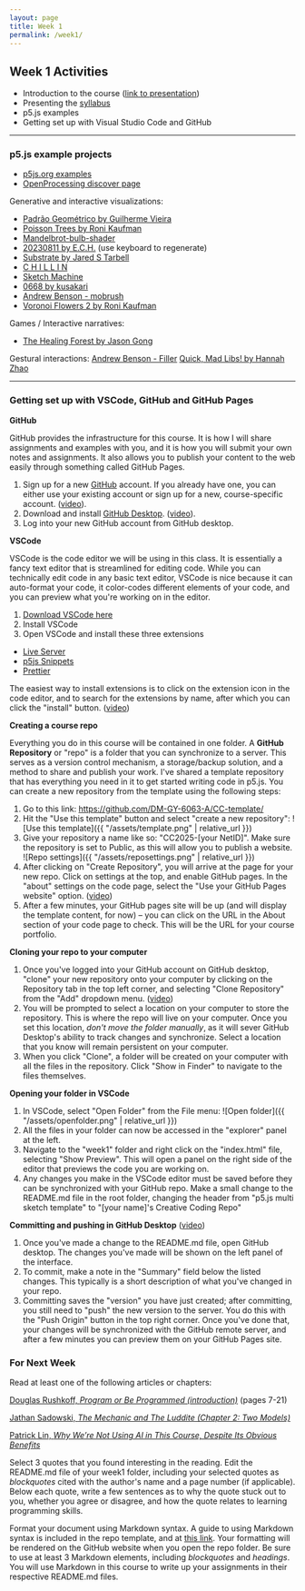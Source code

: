 ```yaml
---
layout: page
title: Week 1
permalink: /week1/
---
```


## Week 1 Activities

- Introduction to the course ([link to presentation](https://drive.google.com/file/d/1qIeD9wq0orl1b8yMwLHTZiKkmxjMIoMv/view?usp=sharing))
- Presenting the [syllabus](./syllabus/)
- p5.js examples
- Getting set up with Visual Studio Code and GitHub

---

### p5.js example projects

- [p5js.org examples](https://p5js.org/examples/)
- [OpenProcessing discover page](https://openprocessing.org/discover/#/trending)

Generative and interactive visualizations:
- [Padrão Geométrico by Guilherme Vieira](https://beta.p5js.org/sketches/2225777/)
- [Poisson Trees by Roni Kaufman](https://openprocessing.org/sketch/1203202)
- [Mandelbrot-bulb-shader](https://editor.p5js.org/jcponce/full/G_83s9d0k)
- [20230811 by E.C.H.](https://openprocessing.org/sketch/1983610) (use keyboard to regenerate)
- [Substrate by Jared S Tarbell](https://dribnet.github.io/substrate/)
- [C H I L L I N](https://exp.paperdove.com/chillin/)
- [Sketch Machine](https://sketchmachine.net/)
- [0668 by kusakari](https://openprocessing.org/sketch/1982553)
- [Andrew Benson - mobrush](https://pixlpa.com/mobrush/)
- [Voronoi Flowers 2 by Roni Kaufman](https://openprocessing.org/sketch/2708965)


Games / Interactive narratives:
- [The Healing Forest by Jason Gong](https://jasongong0307.github.io/the-healing-forest/)

Gestural interactions:
[Andrew Benson - Filler](https://pixlpa.com/filler/)
[Quick, Mad Libs! by Hannah Zhao](https://hannah-y-zhao.github.io/Intro-to-ML-Final/)

---

### Getting set up with VSCode, GitHub and GitHub Pages

**GitHub**

GitHub provides the infrastructure for this course. It is how I will share assignments and examples with you, and it is how you will submit your own notes and assignments. It also allows you to publish your content to the web easily through something called GitHub Pages.

1. Sign up for a new [GitHub](https://github.com) account. If you already have one, you can either use your existing account or sign up for a new, course-specific account. ([video](https://www.youtube.com/watch?v=ZVRuPO8nCLA)).
2. Download and install [GitHub Desktop](https://desktop.github.com/). ([video](https://www.youtube.com/watch?v=dN5A0kDdCwk)).
3. Log into your new GitHub account from GitHub desktop.

**VSCode**

VSCode is the code editor we will be using in this class. It is essentially a fancy text editor that is streamlined for editing code. While you can technically edit code in any basic text editor, VSCode is nice because it can auto-format your code, it color-codes different elements of your code, and you can preview what you're working on in the editor.

1. [Download VSCode here](https://code.visualstudio.com/)
2. Install VSCode
3. Open VSCode and install these three extensions
- [Live Server](https://marketplace.visualstudio.com/items?itemName=ritwickdey.LiveServer)
- [p5js Snippets](https://marketplace.visualstudio.com/items?itemName=acidic9.p5js-snippets)
- [Prettier](https://marketplace.visualstudio.com/items?itemName=esbenp.prettier-vscode)

The easiest way to install extensions is to click on the extension icon in the code editor, and to search for the extensions by name, after which you can click the "install" button. ([video](https://drive.google.com/file/d/1bwj703QNU9L762EmWsm-hQ_Cl-vl6Nov/view?usp=sharing))

**Creating a course repo**

Everything you do in this course will be contained in one folder. A **GitHub Repository** or "repo" is a folder that you can synchronize to a server. This serves as a version control mechanism, a storage/backup solution, and a method to share and publish your work. I've shared a template repository that has everything you need in it to get started writing code in p5.js. You can create a new repository from the template using the following steps:

1. Go to this link: https://github.com/DM-GY-6063-A/CC-template/
2. Hit the "Use this template" button and select "create a new repository": ![Use this template]({{ "/assets/template.png" | relative_url }})
3. Give your repository a name like so: "CC2025-[your NetID]". Make sure the repository is set to Public, as this will allow you to publish a website.
![Repo settings]({{ "/assets/reposettings.png" | relative_url }})
4. After clicking on "Create Repository", you will arrive at the page for your new repo. Click on settings at the top, and enable GitHub pages. In the "about" settings on the code page, select the "Use your GitHub Pages website" option. ([video](https://drive.google.com/file/d/18CLh7veZE_eVL9kPlFRmBoYQyQpQ3fzg/view?usp=sharing))
5. After a few minutes, your GitHub pages site will be up (and will display the template content, for now) – you can click on the URL in the About section of your code page to check. This will be the URL for your course portfolio.

**Cloning your repo to your computer**

1. Once you've logged into your GitHub account on GitHub desktop, "clone" your new repository onto your computer by clicking on the Repository tab in the top left corner, and selecting "Clone Repository" from the "Add" dropdown menu. ([video](https://drive.google.com/file/d/1zXSnRtS_jKpAX98viNRZKXOMZomOmFRM/view?usp=sharing))
2. You will be prompted to select a location on your computer to store the repository. This is where the repo will live on your computer. Once you set this location, _don't move the folder manually_, as it will sever GitHub Desktop's ability to track changes and synchronize. Select a location that you know will remain persistent on your computer.
3. When you click "Clone", a folder will be created on your computer with all the files in the repository. Click "Show in Finder" to navigate to the files themselves.

**Opening your folder in VSCode**

1. In VSCode, select "Open Folder" from the File menu:
![Open folder]({{ "/assets/openfolder.png" | relative_url }})
2. All the files in your folder can now be accessed in the "explorer" panel at the left.
3. Navigate to the "week1" folder and right click on the "index.html" file, selecting "Show Preview". This will open a panel on the right side of the editor that previews the code you are working on.
4. Any changes you make in the VSCode editor must be saved before they can be synchronized with your GitHub repo. Make a small change to the README.md file in the root folder, changing the header from "p5.js multi sketch template" to "[your name]'s Creative Coding Repo"

**Committing and pushing in GitHub Desktop** ([video](https://drive.google.com/file/d/1sU_NBorLMBH6_RghRXJ8bsXb58ZhPdjF/view?usp=sharing))
1. Once you've made a change to the README.md file, open GitHub desktop. The changes you've made will be shown on the left panel of the interface.
2. To commit, make a note in the "Summary" field below the listed changes. This typically is a short description of what you've changed in your repo. 
3. Committing saves the "version" you have just created; after committing, you still need to "push" the new version to the server. You do this with the "Push Origin" button in the top right corner. Once you've done that, your changes will be synchronized with the GitHub remote server, and after a few minutes you can preview them on your GitHub Pages site.

### For Next Week

Read at least one of the following articles or chapters:

[Douglas Rushkoff, *Program or Be Programmed (introduction)*](https://addc401fall2016.wordpress.com/wp-content/uploads/2016/08/rushkoff-program-or-be-programmed.pdf) (pages 7-21)

[Jathan Sadowski, *The Mechanic and The Luddite (Chapter 2: Two Models)*](https://www-degruyterbrill-com.proxy.library.nyu.edu/document/doi/10.1525/9780520398085-003/html)

[Patrick Lin, *Why We’re Not Using AI in This Course, Despite Its Obvious Benefits*](https://emergingethics.substack.com/p/why-were-not-using-ai-in-this-course)

Select 3 quotes that you found interesting in the reading. Edit the README.md file of your week1 folder, including your selected quotes as *blockquotes* cited with the author's name and a page number (if applicable). Below each quote, write a few sentences as to why the quote stuck out to you, whether you agree or disagree, and how the quote relates to learning programming skills.

Format your document using Markdown syntax. A guide to using Markdown syntax is included in the repo template, and at [this link](https://www.markdownguide.org/cheat-sheet/#overview). Your formatting will be rendered on the GitHub website when you open the repo folder. Be sure to use at least 3 Markdown elements, including *blockquotes* and *headings*. You will use Markdown in this course to write up your assignments in their respective README.md files.